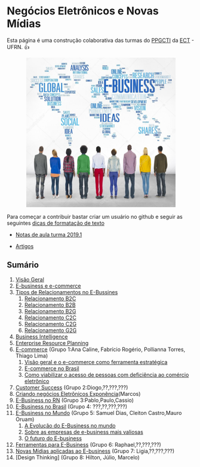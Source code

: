 # Negócios Eletrônicos e Novas Mídias

Esta página é uma construção colaborativa das turmas do [PPGCTI](http://www.posgraduacao.ufrn.br/ppgcti) da [ECT](http://www.ufrn.br) - UFRN. :+1:
<p align="center">
    <img src="imagens/ebusiness.jpg" width="400" height="400"/>
</p>

Para começar a contribuir bastar criar um usuário no github e seguir as seguintes [dicas de formatação de texto](https://guides.github.com/features/mastering-markdown/)

* [Notas de aula turma 2019.1](https://docs.google.com/presentation/d/1xQqUvFyEG-6cAQXxxaRPadqaLk0Or5JVpKzoZe0478Y/edit?usp=sharing)

* [Artigos](artigos/readme.md)

## Sumário

1. [Visão Geral](visaogeral.md)
1. [E-business e e-commerce](ebusinessecommerce.md)
1. [Tipos de Relacionamentos no E-Bussines](tiposrelacionamento.md)
   1. [Relacionamento B2C](b2c.md)
   1. [Relacionamento B2B](b2b.md)
   1. [Relacionamento B2G](b2g.md)
   1. [Relacionamento C2C](c2c.md)
   1. [Relacionamento C2G](c2g.md)
   1. [Relacionamento G2G](g2g.md)
1. [Business Intelligence](bi.md)
1. [Enterprise Resource Planning](erp.md)
1. [E-commerce](Ecommerce.md) (Grupo 1:Ana Caline, Fabrício Rogério, Pollianna Torres, Thiago Lima)
   1. [Visão geral e o e-commerce como ferramenta estratégica](ecommercevisaogeral.md)
   1. [E-commerce no Brasil](ecommercenobrasil.md)
   1. [Como viabilizar o acesso de pessoas com deficiência ao comércio eletrônico](pessoascomdeficienciaaocomercioeletronico.md)
1. [Customer Success](customerSucess.md) (Grupo 2:Diogo,??,???,???)
1. [Criando negócios Eletrônicos Exponência](negociosexponencias.md)(Marcos)
1. [E-Business no RN](ebusinessnoRN.md) (Grupo 3:Pablo,Paulo,Cassio)
1. [E-Business no Brasil](ebusinessnobrasil.md) (Grupo 4: ???,??,???,???)
1. [E-Business no Mundo](ebusinessmundo.md) (Grupo 5: Samuel Dias, Cleiton Castro,Mauro Oruam)
   1. [A Evolução do E-Business no mundo](evolucaoebusinessmundo.md)
   1. [Sobre as empresas de e-business mais valiosas](ebusinessmaisvaliosas.md)
   1. [O futuro do E-business](futuroebusinessmundo.md)
1. [Ferramentas para E-Business](ferramentasparaebusiness.md) (Grupo 6: Raphael,??,???,???)
1. [Novas Mídias aplicadas ao E-business](novasmidias.md) (Grupo 7: Ligia,??,???,???)
1. [Design Thinking] (Grupo 8: Hilton, Júlio, Marcelo)
